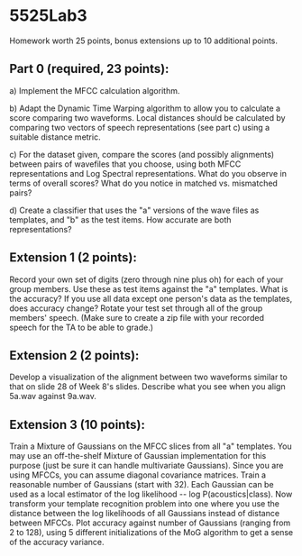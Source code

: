 # 5525Lab3

Homework worth 25 points, bonus extensions up to 10 additional points.

## Part 0 (required, 23 points):

a) Implement the MFCC calculation algorithm.  

b) Adapt the Dynamic Time Warping algorithm to allow you to calculate a score comparing two waveforms.  Local distances should be calculated by comparing two vectors of speech representations (see part c) using a suitable distance metric.

c) For the dataset given, compare the scores (and possibly alignments) between pairs of wavefiles that you choose, using both MFCC representations and Log Spectral representations.  What do you observe in terms of overall scores?  What do you notice in matched vs. mismatched pairs?

d) Create a classifier that uses the "a" versions of the wave files as templates, and "b" as the test items.  How accurate are both representations?

## Extension 1 (2 points):  
Record your own set of digits (zero through nine plus oh) for each of your group members.  Use these as test items against the "a" templates.  What is the accuracy?  If you use all data except one person's data as the templates, does accuracy change?  Rotate your test set through all of the group members' speech.  (Make sure to create a zip file with your recorded speech for the TA to be able to grade.)

## Extension 2 (2 points): 
Develop a visualization of the alignment between two waveforms similar to that on slide 28 of Week 8's slides.  Describe what you see when you align 5a.wav against 9a.wav.

## Extension 3 (10 points):  
Train a Mixture of Gaussians on the MFCC slices from all "a" templates.  You may use an off-the-shelf Mixture of Gaussian implementation for this purpose (just be sure it can handle multivariate Gaussians).  Since you are using MFCCs, you can assume diagonal covariance matrices.   Train a reasonable number of Gaussians (start with 32).  Each Gaussian can be used as a local estimator of the log likelihood -- log P(acoustics|class).  Now transform your template recognition problem into one where you use the distance between the log likelihoods of all Gaussians instead of distance between MFCCs.  Plot accuracy against number of Gaussians (ranging from 2 to 128), using 5 different initializations of the MoG algorithm to get a sense of the accuracy variance.
